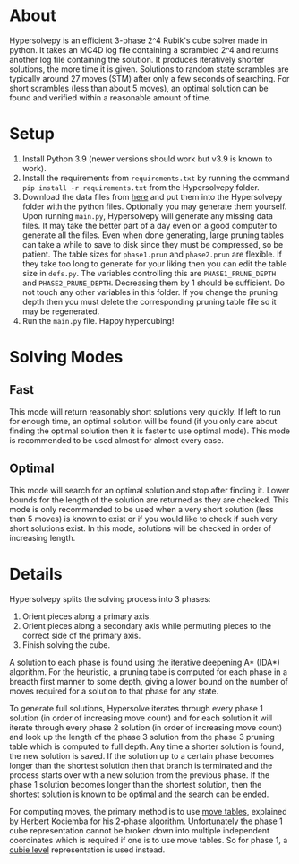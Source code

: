 # About
Hypersolvepy is an efficient 3-phase 2^4 Rubik's cube solver made in python. It takes an MC4D log file containing a scrambled 2^4 and returns another log file containing the solution. It produces iteratively shorter solutions, the more time it is given. Solutions to random state scrambles are typically around 27 moves (STM) after only a few seconds of searching. For short scrambles (less than about 5 moves), an optimal solution can be found and verified within a reasonable amount of time.

# Setup
1. Install Python 3.9 (newer versions should work but v3.9 is known to work).
1. Install the requirements from `requirements.txt` by running the command `pip install -r requirements.txt` from the Hypersolvepy folder.
1. Download the data files from [here](https://drive.google.com/drive/folders/1oIYpc9K3mTgnPWm1wu6VghDQYvtfaavp?usp=share_link) and put them into the Hypersolvepy folder with the python files. Optionally you may generate them yourself. Upon running `main.py`, Hypersolvepy will generate any missing data files. It may take the better part of a day even on a good computer to generate all the files. Even when done generating, large pruning tables can take a while to save to disk since they must be compressed, so be patient. The table sizes for `phase1.prun` and `phase2.prun` are flexible. If they take too long to generate for your liking then you can edit the table size in `defs.py`. The variables controlling this are `PHASE1_PRUNE_DEPTH` and `PHASE2_PRUNE_DEPTH`. Decreasing them by 1 should be sufficient. Do not touch any other variables in this folder. If you change the pruning depth then you must delete the corresponding pruning table file so it may be regenerated.
1. Run the `main.py` file. Happy hypercubing!

# Solving Modes
## Fast
This mode will return reasonably short solutions very quickly. If left to run for enough time, an optimal solution will be found (if you only care about finding the optimal solution then it is faster to use optimal mode). This mode is recommended to be used almost for almost every case.

## Optimal
This mode will search for an optimal solution and stop after finding it. Lower bounds for the length of the solution are returned as they are checked. This mode is only recommended to be used when a very short solution (less than 5 moves) is known to exist or if you would like to check if such very short solutions exist. In this mode, solutions will be checked in order of increasing length. 

# Details
Hypersolvepy splits the solving process into 3 phases:

1. Orient pieces along a primary axis.
1. Orient pieces along a secondary axis while permuting pieces to the correct side of the primary axis.
1. Finish solving the cube.

A solution to each phase is found using the iterative deepening A* (IDA*) algorithm. For the heuristic, a pruning tabe is computed for each phase in a breadth first manner to some depth, giving a lower bound on the number of moves required for a solution to that phase for any state. 

To generate full solutions, Hypersolve iterates through every phase 1 solution (in order of increasing move count) and for each solution it will iterate through every phase 2 solution (in order of increasing move count) and look up the length of the phase 3 solution from the phase 3 pruning table which is computed to full depth. Any time a shorter solution is found, the new solution is saved. If the solution up to a certain phase becomes longer than the shortest solution then that branch is terminated and the process starts over with a new solution from the previous phase. If the phase 1 solution becomes longer than the shortest solution, then the shortest solution is known to be optimal and the search can be ended.

For computing moves, the primary method is to use [move tables](http://kociemba.org/math/movetables.htm), explained by Herbert Kociemba for his 2-phase algorithm. Unfortunately the phase 1 cube representation cannot be broken down into multiple independent coordinates which is required if one is to use move tables. So for phase 1, a [cubie level](http://kociemba.org/math/cubielevel.htm) representation is used instead.
